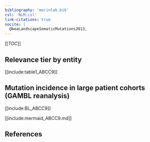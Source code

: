 ```yaml
---
bibliography: 'morinlab.bib'
csl: 'NLM.csl'
link-citations: true
nocite: |
  @beaLandscapeSomaticMutations2013, 
---
```


[[_TOC_]]




## Relevance tier by entity

[[include:table1_ABCC9]]

## Mutation incidence in large patient cohorts (GAMBL reanalysis)

[[include:BL_ABCC9]]

[[include:mermaid_ABCC9.md]]

## References



